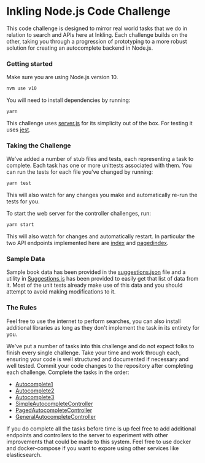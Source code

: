 # Inkling Node.js Code Challenge

This code challenge is designed to mirror real world tasks that we do in relation to search and APIs here at Inkling. Each challenge builds on the other, taking you through a progression of prototyping to a more robust solution for creating an autocomplete backend in Node.js.

### Getting started

Make sure you are using Node.js version 10.

```sh
nvm use v10
```

You will need to install dependencies by running:

```sh
yarn
```

This challenge uses [server.js](https://serverjs.io/documentation/) for its simplicity out of the box. For testing it uses [jest](https://facebook.github.io/jest/docs/en/getting-started.html).

### Taking the Challenge

We've added a number of stub files and tests, each representing a task to complete. Each task has one or more unittests associated with them. You can run the tests for each file you've changed by running:

```sh
yarn test
```

This will also watch for any changes you make and automatically re-run the tests for you.

To start the web server for the controller challenges, run:

```sh
yarn start
```

This will also watch for changes and automatically restart. In particular the two API endpoints implemented here are [index](http://localhost:9000/index) and [pagedindex](http://localhost:9000/pagedindex).

### Sample Data

Sample book data has been provided in the [suggestions.json](data/suggestions.json) file and a utility in [Suggestions.js](src/autocomplete/Suggestions.js) has been provided to easily get that list of data from it. Most of the unit tests already make use of this data and you should attempt to avoid making modifications to it.

### The Rules

Feel free to use the internet to perform searches, you can also install additional libraries as long as they don't implement the task in its entirety for you.

We've put a number of tasks into this challenge and do not expect folks to finish every single challenge. Take your time and work through each, ensuring your code is well structured and documented if necessary and well tested. Commit your code changes to the repository after completing each challenge. Complete the tasks in the order:

* [Autocomplete1](src/autocomplete/Autocomplete1.js)
* [Autocomplete2](src/autocomplete/Autocomplete2.js)
* [Autocomplete3](src/autocomplete/Autocomplete3.js)
* [SimpleAutocompleteController](src/controllers/SimpleAutocompleteController.js)
* [PagedAutocompleteController](src/controllers/PagedAutocompleteController.js)
* [GeneralAutocompleteController](src/controllers/GeneralAutocompleteController.js)

If you do complete all the tasks before time is up feel free to add additional endpoints and controllers to the server to experiment with other improvements that could be made to this system. Feel free to use docker and docker-compose if you want to expore using other services like elasticsearch.
